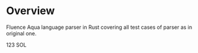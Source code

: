 # Overview

Fluence Aqua language parser in Rust covering all test cases of parser as in original one. 

123 SOL

